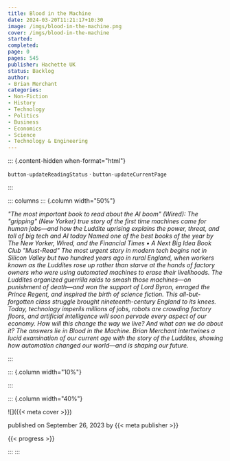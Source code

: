 ```yaml
---
title: Blood in the Machine
date: 2024-03-20T11:21:17+10:30
image: /imgs/blood-in-the-machine.png
cover: /imgs/blood-in-the-machine
started: 
completed: 
page: 0
pages: 545
publisher: Hachette UK
status: Backlog
author: 
- Brian Merchant
categories:
- Non-Fiction
- History
- Technology
- Politics
- Business
- Economics
- Science
- Technology & Engineering
---
```


::: {.content-hidden when-format="html"}

`button-updateReadingStatus`  · `button-updateCurrentPage`

:::

::: columns
::: {.column width="50%"}

_"The most important book to read about the AI boom" (Wired): The "gripping" (New Yorker) true story of the first time machines came for human jobs—and how the Luddite uprising explains the power, threat, and toll of big tech and AI today Named one of the best books of the year by The New Yorker, Wired, and the Financial Times • A Next Big Idea Book Club "Must-Read" The most urgent story in modern tech begins not in Silicon Valley but two hundred years ago in rural England, when workers known as the Luddites rose up rather than starve at the hands of factory owners who were using automated machines to erase their livelihoods. The Luddites organized guerrilla raids to smash those machines—on punishment of death—and won the support of Lord Byron, enraged the Prince Regent, and inspired the birth of science fiction. This all-but-forgotten class struggle brought nineteenth-century England to its knees. Today, technology imperils millions of jobs, robots are crowding factory floors, and artificial intelligence will soon pervade every aspect of our economy. How will this change the way we live? And what can we do about it? The answers lie in Blood in the Machine. Brian Merchant intertwines a lucid examination of our current age with the story of the Luddites, showing how automation changed our world—and is shaping our future._

:::

::: {.column width="10%"}
<!-- empty column to create gap -->
:::

::: {.column width="40%"}

![]({{< meta cover >}})

published on September 26, 2023 by {{< meta publisher >}}

{{< progress >}}

:::
:::
